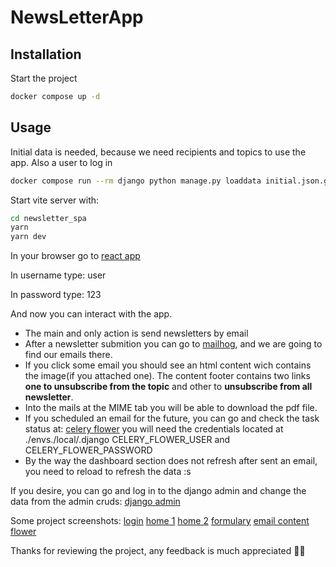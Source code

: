 # NewsLetterApp


## Installation

Start the project

```bash
docker compose up -d
```

## Usage

Initial data is needed, because we need recipients and topics to use the app. Also a user to log in
```bash
docker compose run --rm django python manage.py loaddata initial.json.gz
```

Start vite server with:
```bash
cd newsletter_spa
yarn
yarn dev
```
In your browser go to [react app](http://localhost:5173/)

In username type: user

In password type: 123

And now you can interact with the app.

 * The main and only action is send newsletters by email
 * After a newsletter submition you can go to [mailhog](http://127.0.0.1:8025), and we are going to find our emails there.
 * If you click some email you should see an html content wich contains the image(if you attached one). The content footer contains two links **one to unsubscribe from the topic** and other to **unsubscribe from all newsletter**.
 * Into the mails at the MIME tab you will be able to download the pdf file.
 * If you scheduled an email for the future, you can go and check the task status at:
   [celery flower](http://127.0.0.1:5555//) you will need the credentials located at ./envs./local/.django CELERY_FLOWER_USER and CELERY_FLOWER_PASSWORD
 * By the way the dashboard section does not refresh after sent an email, you need to reload to refresh the data :s
 
If you desire, you can go and log in to the django admin and change the data from the admin cruds:
[django admin](http://127.0.0.1:8000/admin)

Some project screenshots:
[login](https://github.com/juliocefe/sc_fullstack_challenge/blob/main/login.png?raw=true)
[home 1](https://github.com/juliocefe/sc_fullstack_challenge/blob/main/home1.png?raw=true)
[home 2](https://github.com/juliocefe/sc_fullstack_challenge/blob/main/home2.png?raw=true)
[formulary](https://github.com/juliocefe/sc_fullstack_challenge/blob/main/newsletter-formulary.png?raw=true)
[email content](https://github.com/juliocefe/sc_fullstack_challenge/blob/main/email.png?raw=true)
[flower](https://github.com/juliocefe/sc_fullstack_challenge/blob/main/flower.png?raw=true)


Thanks for reviewing the project, any feedback is much appreciated 🙏🏻


    
